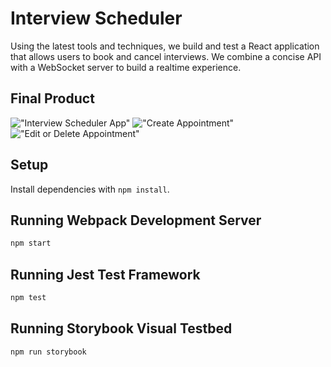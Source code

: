 # Interview Scheduler

Using the latest tools and techniques, we build and test a React application that allows users to book and cancel interviews. We combine a concise API with a WebSocket server to build a realtime experience.

## Final Product

!["Interview Scheduler App"](URL)
!["Create Appointment"](URL)
!["Edit or Delete Appointment"](URL)

## Setup

Install dependencies with `npm install`.

## Running Webpack Development Server

```sh
npm start
```

## Running Jest Test Framework

```sh
npm test
```

## Running Storybook Visual Testbed

```sh
npm run storybook
```
